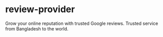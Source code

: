 # review-provider
Grow your online reputation with trusted Google reviews. Trusted service from Bangladesh to the world.
